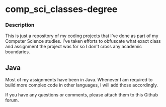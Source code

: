 # comp_sci_classes-degree

### Description

This is just a repository of my coding projects that I've done as part of my Computer Science
studies. I've taken efforts to obfuscate what exact class and assignment the project was for
so I don't cross any academic boundaries. 

## Java

Most of my assignments have been in Java. Whenever I am required to build more complex code
in other languages, I will add those accordingly.

If you have any questions or comments, please attach them to this Github forum.

